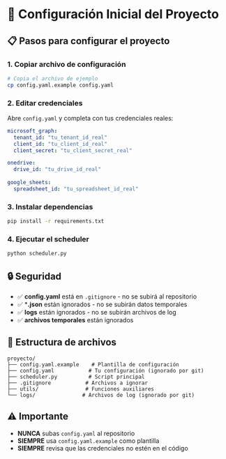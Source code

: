 # 🚀 Configuración Inicial del Proyecto

## 📋 Pasos para configurar el proyecto

### 1. **Copiar archivo de configuración**
```bash
# Copia el archivo de ejemplo
cp config.yaml.example config.yaml
```

### 2. **Editar credenciales**
Abre `config.yaml` y completa con tus credenciales reales:

```yaml
microsoft_graph:
  tenant_id: "tu_tenant_id_real"
  client_id: "tu_client_id_real"
  client_secret: "tu_client_secret_real"

onedrive:
  drive_id: "tu_drive_id_real"
  
google_sheets:
  spreadsheet_id: "tu_spreadsheet_id_real"
```

### 3. **Instalar dependencias**
```bash
pip install -r requirements.txt
```

### 4. **Ejecutar el scheduler**
```bash
python scheduler.py
```

## 🔒 Seguridad

- ✅ **config.yaml** está en `.gitignore` - no se subirá al repositorio
- ✅ ***.json** están ignorados - no se subirán datos temporales
- ✅ **logs** están ignorados - no se subirán archivos de log
- ✅ **archivos temporales** están ignorados

## 📁 Estructura de archivos

```
proyecto/
├── config.yaml.example    # Plantilla de configuración
├── config.yaml           # Tu configuración (ignorado por git)
├── scheduler.py          # Script principal
├── .gitignore           # Archivos a ignorar
├── utils/               # Funciones auxiliares
└── logs/               # Archivos de log (ignorado por git)
```

## ⚠️ Importante

- **NUNCA** subas `config.yaml` al repositorio
- **SIEMPRE** usa `config.yaml.example` como plantilla
- **SIEMPRE** revisa que las credenciales no estén en el código 